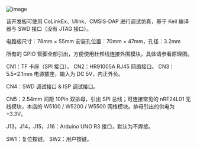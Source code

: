 ![image](https://github.com/arm8686/W7500P-Tau/blob/master/pic/W7500P-Tau5.jpg)

该开发板可使用 CoLinkEx、Ulink、CMSIS-DAP 进行调试仿真，基于 Keil 编译器与 SWD 接口（没有 JTAG 接口）。

电路板尺寸：78mm × 55mm
安装孔位置：70mm × 47mm，孔径：3.2mm

所有的 GPIO 管脚全部引出，方便使用杜邦线连接外围模块，具体请参看原理图。

CN1：TF 卡座（SPI 接口）。
CN2：HR91005A RJ45 网络接口。
CN3：5.5×2.1mm 电源插座，输入为 DC 5V，内正外负。

CN4：SWD 调试接口 & ISP 调试接口。

CN5：2.54mm 间距 10Pin 双排母，引出 SPI 总线；可连接常见的 nRF24L01 无线模块，本店的 W5100 / W5200 / W5500 网络模块。排母引出的供电为+3.3V。

J13，J14，J15，J16：Arduino UNO R3 接口，默认为不焊接。

SW1：复位按键。
SW2：用户按键。
